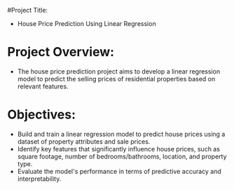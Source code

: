 
#Project Title: 
* House Price Prediction Using Linear Regression

# Project Overview:
* The house price prediction project aims to develop a linear regression model to predict the selling prices of residential properties based on relevant features.

# Objectives:

* Build and train a linear regression model to predict house prices using a dataset of property attributes and sale prices.
* Identify key features that significantly influence house prices, such as square footage, number of bedrooms/bathrooms, location, and property type.
* Evaluate the model's performance in terms of predictive accuracy and interpretability.
